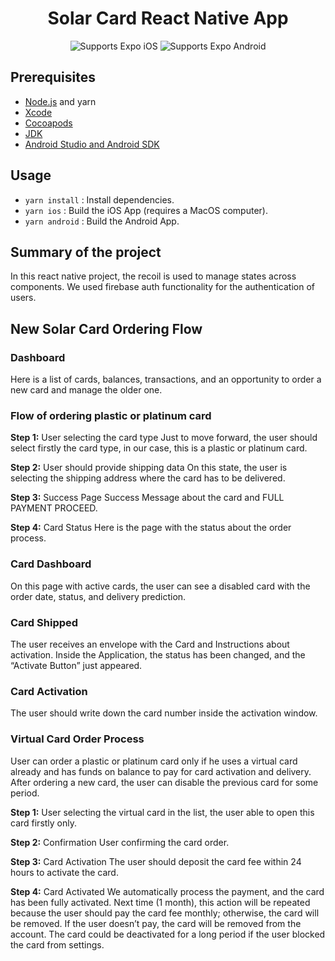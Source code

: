<!-- Title -->

<p  align="center">
<h1  align="center">Solar Card React Native App</h1>
</p>
<!-- Header -->
<p  align="center">
<!-- iOS -->
<img  alt="Supports Expo iOS"  longdesc="Supports Expo iOS"  src="https://img.shields.io/badge/iOS-000.svg?style=flat-square&logo=APPLE&labelColor=999999&logoColor=fff"  />
<!-- Android -->
<img  alt="Supports Expo Android"  longdesc="Supports Expo Android"  src="https://img.shields.io/badge/Android-000.svg?style=flat-square&logo=ANDROID&labelColor=A4C639&logoColor=fff"  />
</p>
<!-- Body -->

## Prerequisites

- [Node.js](https://nodejs.org) and yarn
- [Xcode](https://developer.apple.com/xcode)
- [Cocoapods](https://cocoapods.org)
- [JDK](https://www.oracle.com/java/technologies/downloads)
- [Android Studio and Android SDK](https://developer.android.com/studio)

## Usage

- `yarn install` : Install dependencies.
- `yarn ios` : Build the iOS App (requires a MacOS computer).
- `yarn android` : Build the Android App.

## Summary of the project
In this react native project, the recoil is used to manage states across components. We used firebase auth functionality for the authentication of users.

## New Solar Card Ordering Flow
### Dashboard
Here is a list of cards, balances, transactions, and an opportunity to order a new card and manage the older one.

### Flow of ordering plastic or platinum card
**Step 1:** User selecting the card type
Just to move forward, the user should select firstly the card type, in our case, this is a plastic or platinum card.

**Step 2:** User should provide shipping data
On this state, the user is selecting the shipping address where the card has to be delivered.

**Step 3:** Success Page
Success Message about the card and FULL PAYMENT PROCEED.

**Step 4:** Card Status
Here is the page with the status about the order process.

### Card Dashboard
On this page with active cards, the user can see a disabled card with the order date, status, and delivery prediction.

### Card Shipped
The user receives an envelope with the Card and Instructions about activation. Inside the Application, the status has been changed, and the “Activate Button” just appeared.

### Card Activation
The user should write down the card number inside the activation window.

### Virtual Card Order Process
User can order a plastic or platinum card only if he uses a virtual card already and has funds on balance to pay for card activation and delivery. After ordering a new card, the user can disable the previous card for some period.

**Step 1:** User selecting the virtual card in the list, the user able to open this card firstly only.

**Step 2:** Confirmation
User confirming the card order.

**Step 3:** Card Activation
The user should deposit the card fee within 24 hours to activate the card.

**Step 4:** Card Activated
We automatically process the payment, and the card has been fully activated. Next time (1 month), this action will be repeated because the user should pay the card fee monthly; otherwise, the card will be removed. If the user doesn’t pay, the card will be removed from the account. The card could be deactivated for a long period if the user blocked the card from settings.